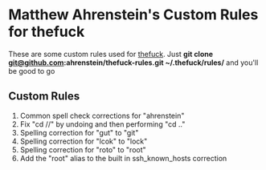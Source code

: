Matthew Ahrenstein's Custom Rules for thefuck
==============
These are some custom rules used for [thefuck](https://github.com/nvbn/thefuck). Just **git clone git@github.com:ahrenstein/thefuck-rules.git ~/.thefuck/rules/**  and you'll be good to go

Custom Rules
------------
1. Common spell check corrections for "ahrenstein"
2. Fix "cd //" by undoing and then performing "cd .."
3. Spelling correction for "gut" to "git"
4. Spelling correction for "lcok" to "lock"
5. Spelling correction for "roto" to "root"
6. Add the "root" alias to the built in ssh_known_hosts correction


